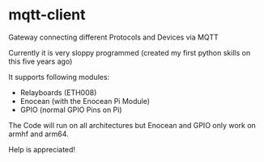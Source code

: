 # mqtt-client
Gateway connecting different Protocols and Devices via MQTT

Currently it is very sloppy programmed (created my first python skills on this five years ago)

It supports following modules:
* Relayboards (ETH008)
* Enocean (with the Enocean Pi Module)
* GPIO (normal GPIO Pins on Pi)

The Code will run on all architectures but Enocean and GPIO only work on armhf and arm64.

Help is appreciated!

